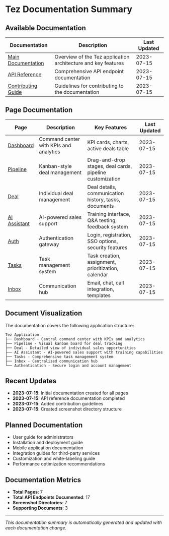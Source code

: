 # Tez Documentation Summary

## Available Documentation

| Documentation | Description | Last Updated |
|---------------|-------------|-------------|
| [Main Documentation](./README.md) | Overview of the Tez application architecture and key features | 2023-07-15 |
| [API Reference](./api-reference.md) | Comprehensive API endpoint documentation | 2023-07-15 |
| [Contributing Guide](./CONTRIBUTING.md) | Guidelines for contributing to the documentation | 2023-07-15 |

## Page Documentation

| Page | Description | Key Features | Last Updated |
|------|-------------|-------------|-------------|
| [Dashboard](./pages/dashboard.md) | Command center with KPIs and analytics | KPI cards, charts, active deals table | 2023-07-15 |
| [Pipeline](./pages/pipeline.md) | Kanban-style deal management | Drag-and-drop stages, deal cards, pipeline customization | 2023-07-15 |
| [Deal](./pages/deal.md) | Individual deal management | Deal details, communication history, tasks, documents | 2023-07-15 |
| [AI Assistant](./pages/ai-assistant.md) | AI-powered sales support | Training interface, Q&A testing, feedback system | 2023-07-15 |
| [Auth](./pages/auth.md) | Authentication gateway | Login, registration, SSO options, security features | 2023-07-15 |
| [Tasks](./pages/tasks.md) | Task management system | Task creation, assignment, prioritization, calendar | 2023-07-15 |
| [Inbox](./pages/inbox.md) | Communication hub | Email, chat, call integration, templates | 2023-07-15 |

## Document Visualization

The documentation covers the following application structure:

```
Tez Application
├── Dashboard - Central command center with KPIs and analytics
├── Pipeline - Visual kanban board for deal tracking
├── Deal - Detailed view of individual sales opportunities
├── AI Assistant - AI-powered sales support with training capabilities
├── Tasks - Comprehensive task management system
├── Inbox - Centralized communication hub
└── Authentication - Secure login and account management
```

## Recent Updates

- **2023-07-15**: Initial documentation created for all pages
- **2023-07-15**: API reference documentation completed
- **2023-07-15**: Added contribution guidelines
- **2023-07-15**: Created screenshot directory structure

## Planned Documentation

- User guide for administrators
- Installation and deployment guide
- Mobile application documentation
- Integration guides for third-party services
- Customization and white-labeling guide
- Performance optimization recommendations

## Documentation Metrics

- **Total Pages**: 7
- **Total API Endpoints Documented**: 17
- **Screenshot Directories**: 7
- **Supporting Documents**: 3

---

*This documentation summary is automatically generated and updated with each documentation change.* 
